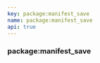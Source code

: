 ```yaml
---
key: package:manifest_save
name: package:manifest_save
api: true
---
```


### package:manifest_save
